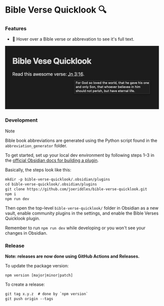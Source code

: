 # Bible Verse Quicklook 🔍

### Features
- 📖 Hover over a Bible verse or abbrevation to see it's full text.

![](static/v0.0.1.png)

### Development

> [!NOTE]  
> Bible book abbreviations are generated using the Python script found in the `abbreviation_generator` folder.

To get started, set up your local dev environment by following steps 1–3 in the [official Obsidian docs for building a plugin](https://docs.obsidian.md/Plugins/Getting+started/Build+a+plugin#Step+1+Download+the+sample+plugin).

Basically, the steps look like this:
```shell
mkdir -p bible-verse-quicklook/.obsidian/plugins
cd bible-verse-quicklook/.obsidian/plugins
git clone https://github.com/joeriddles/bible-verse-quicklook.git
npm i
npm run dev
```

Then open the top-level `bible-verse-quicklook/` folder in Obsidian as a new vault, enable community plugins in the settings, and enable the Bible Verses Quicklook plugin.

Remember to run `npm run dev` while developing or you won't see your changes in Obsidian.

### Release

**Note: releases are now done using GitHub Actions and Releases.**

To update the package version:
```shell
npm version [major|minor|patch]
```

To create a release:
```shell
git tag x.y.z  # done by `npm version`
git push origin --tags
```
